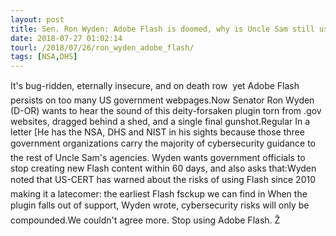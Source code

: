 ```yaml
---
layout: post
title: Sen. Ron Wyden: Adobe Flash is doomed, why is Uncle Sam still using it?
date: 2018-07-27 01:02:14
tourl: /2018/07/26/ron_wyden_adobe_flash/
tags: [NSA,DHS]
---
```

It's bug-ridden, eternally insecure, and on death row  yet Adobe Flash persists on too many US government webpages.Now Senator Ron Wyden (D-OR) wants to hear the sound of this deity-forsaken plugin torn from .gov websites, dragged behind a shed, and a single final gunshot.Regular In a letter [He has the NSA, DHS and NIST in his sights because those three government organizations carry the majority of cybersecurity guidance to the rest of Uncle Sam's agencies. Wyden wants government officials to stop creating new Flash content within 60 days, and also asks that:Wyden noted that US-CERT has warned about the risks of using Flash since 2010  making it a latecomer: the earliest Flash fsckup we can find in When the plugin falls out of support, Wyden wrote, cybersecurity risks will only be compounded.We couldn't agree more. Stop using Adobe Flash. Ž